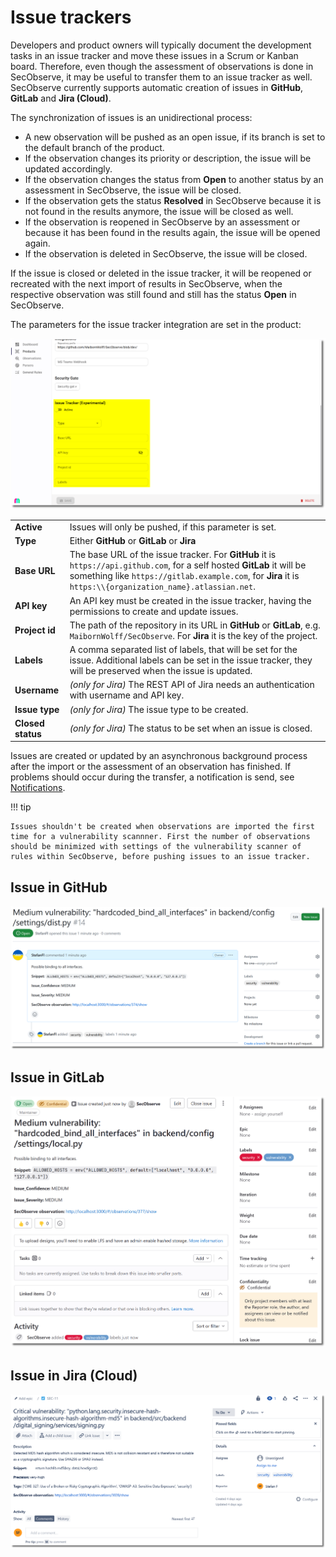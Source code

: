 # Issue trackers

Developers and product owners will typically document the development tasks in an issue tracker and move these issues in a Scrum or Kanban board. Therefore, even though the assessment of observations is done in SecObserve, it may be useful to transfer them to an issue tracker as well. SecObserve currently supports automatic creation of issues in **GitHub**, **GitLab** and **Jira (Cloud)**. 

The synchronization of issues is an unidirectional process:

* A new observation will be pushed as an open issue, if its branch is set to the default branch of the product.
* If the observation changes its priority or description, the issue will be updated accordingly.
* If the observation changes the status from **Open** to another status by an assessment in SecObserve, the issue will be closed.
* If the observation gets the status **Resolved** in SecObserve because it is not found in the results anymore, the issue will be closed as well.
* If the observation is reopened in SecObserve by an assessment or because it has been found in the results again, the issue will be opened again.
* If the observation is deleted in SecObserve, the issue will be closed.

If the issue is closed or deleted in the issue tracker, it will be reopened or recreated with the next import of results in SecObserve, when the respective observation was still found and still has the status **Open** in SecObserve.

The parameters for the issue tracker integration are set in the product:

![Issue tracker integration](../assets/images/screenshot_issue_tracker.png)

|                   |   |
|-------------------|---|
| **Active**        | Issues will only be pushed, if this parameter is set. |
| **Type**          | Either **GitHub** or **GitLab** or **Jira** |
| **Base URL**      | The base URL of the issue tracker. For **GitHub** it is `https://api.github.com`, for a self hosted **GitLab** it will be something like `https://gitlab.example.com`, for **Jira** it is `https:\\{organization_name}.atlassian.net`. |
| **API key**       | An API key must be created in the issue tracker, having the permissions to create and update issues. |
| **Project id**    | The path of the repository in its URL in **GitHub** or **GitLab**, e.g. `MaibornWolff/SecObserve`. For **Jira** it is the key of the project. |
| **Labels**        | A comma separated list of labels, that will be set for the issue. Additional labels can be set in the issue tracker, they will be preserved when the issue is updated. |
| **Username**      | *(only for Jira)* The REST API of Jira needs an authentication with username and API key. |
| **Issue type**    | *(only for Jira)* The issue type to be created. |
| **Closed status** | *(only for Jira)* The status to be set when an issue is closed. |

Issues are created or updated by an asynchronous background process after the import or the assessment of an observation has finished. If problems should occur during the transfer, a notification is send, see [Notifications](./notifications.md).

!!! tip

    Issues shouldn't be created when observations are imported the first time for a vulnerability scannner. First the number of observations should be minimized with settings of the vulnerability scanner of rules within SecObserve, before pushing issues to an issue tracker.

## Issue in GitHub

![GitHub issue](../assets/images/screenshot_issue_tracker_github.png)

## Issue in GitLab

![GitLab issue](../assets/images/screenshot_issue_tracker_gitlab.png)

## Issue in Jira (Cloud)

![Jira issue](../assets/images/screenshot_issue_tracker_jira.png)
